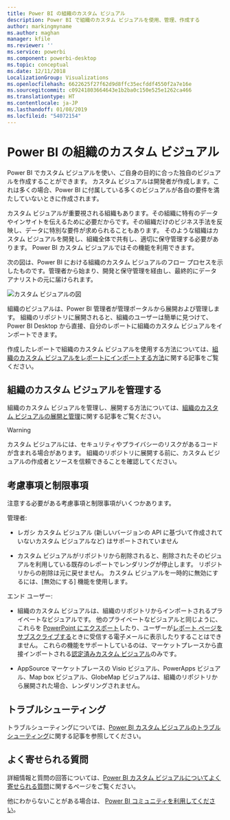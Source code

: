 ```yaml
---
title: Power BI の組織のカスタム ビジュアル
description: Power BI で組織のカスタム ビジュアルを使用、管理、作成する
author: markingmyname
ms.author: maghan
manager: kfile
ms.reviewer: ''
ms.service: powerbi
ms.component: powerbi-desktop
ms.topic: conceptual
ms.date: 12/11/2018
LocalizationGroup: Visualizations
ms.openlocfilehash: 6622625f27f62d9d8ffc35ecfddf4550f2a7e16e
ms.sourcegitcommit: c09241803664643e1b2ba0c150e525e1262ca466
ms.translationtype: HT
ms.contentlocale: ja-JP
ms.lasthandoff: 01/08/2019
ms.locfileid: "54072154"
---
```

# <a name="organizational-custom-visuals-in-power-bi"></a>Power BI の組織のカスタム ビジュアル

Power BI でカスタム ビジュアルを使い、ご自身の目的に合った独自のビジュアルを作成することができます。 カスタム ビジュアルは開発者が作成します。これは多くの場合、Power BI に付属している多くのビジュアルが各自の要件を満たしていないときに作成されます。

カスタム ビジュアルが重要視される組織もあります。その組織に特有のデータやインサイトを伝えるために必要だからです。その組織だけのビジネス手法を反映し、データに特別な要件が求められることもあります。 そのような組織はカスタム ビジュアルを開発し、組織全体で共有し、適切に保守管理する必要があります。 Power BI カスタム ビジュアルではその機能を利用できます。

次の図は、Power BI における組織のカスタム ビジュアルのフロー プロセスを示したものです。管理者から始まり、開発と保守管理を経由し、最終的にデータ アナリストの元に届けられます。

![カスタム ビジュアルの図](media/power-bi-custom-visuals-organizational/custom-visual-org-01.jpg)

組織のビジュアルは、Power BI 管理者が管理ポータルから展開および管理します。 組織のリポジトリに展開されると、組織のユーザーは簡単に見つけて、Power BI Desktop から直接、自分のレポートに組織のカスタム ビジュアルをインポートできます。

作成したレポートで組織のカスタム ビジュアルを使用する方法については、[組織のカスタム ビジュアルをレポートにインポートする方法](power-bi-custom-visuals.md)に関する記事をご覧ください。

## <a name="administer-organizational-custom-visuals"></a>組織のカスタム ビジュアルを管理する

組織のカスタム ビジュアルを管理し、展開する方法については、[組織のカスタム ビジュアルの展開と管理](https://go.microsoft.com/fwlink/?linkid=866790)に関する記事をご覧ください。

> [!WARNING]
> カスタム ビジュアルには、セキュリティやプライバシーのリスクがあるコードが含まれる場合があります。 組織のリポジトリに展開する前に、カスタム ビジュアルの作成者とソースを信頼できることを確認してください。

## <a name="considerations-and-limitations"></a>考慮事項と制限事項

注意する必要がある考慮事項と制限事項がいくつかあります。

管理者:

* レガシ カスタム ビジュアル (新しいバージョンの API に基づいて作成されていないカスタム ビジュアルなど) はサポートされていません

* カスタム ビジュアルがリポジトリから削除されると、削除されたそのビジュアルを利用している既存のレポートでレンダリングが停止します。 リポジトリからの削除は元に戻せません。 カスタム ビジュアルを一時的に無効にするには、[無効にする] 機能を使用します。

エンド ユーザー:

* 組織のカスタム ビジュアルは、組織のリポジトリからインポートされるプライベートなビジュアルです。 他のプライベートなビジュアルと同じように、これらを [PowerPoint にエクスポート](https://docs.microsoft.com/power-bi/consumer/end-user-powerpoint)したり、ユーザーが[レポート ページをサブスクライブする](https://docs.microsoft.com/power-bi/consumer/end-user-subscribe)ときに受信する電子メールに表示したりすることはできません。 これらの機能をサポートしているのは、マーケットプレースから直接インポートされる[認定済みカスタム ビジュアル](https://docs.microsoft.com/power-bi/power-bi-custom-visuals-certified)のみです。

* AppSource マーケットプレースの Visio ビジュアル、PowerApps ビジュアル、Map box ビジュアル、GlobeMap ビジュアルは、組織のリポジトリから展開された場合、レンダリングされません。

## <a name="troubleshoot"></a>トラブルシューティング

トラブルシューティングについては、[Power BI カスタム ビジュアルのトラブルシューティング](power-bi-custom-visuals-troubleshoot.md)に関する記事を参照してください。

## <a name="faq"></a>よく寄せられる質問

詳細情報と質問の回答については、[Power BI カスタム ビジュアルについてよく寄せられる質問](power-bi-custom-visuals-faq.md#organizational-custom-visuals)に関するページをご覧ください。

他にわからないことがある場合は、 [Power BI コミュニティを利用してください](http://community.powerbi.com/)。
